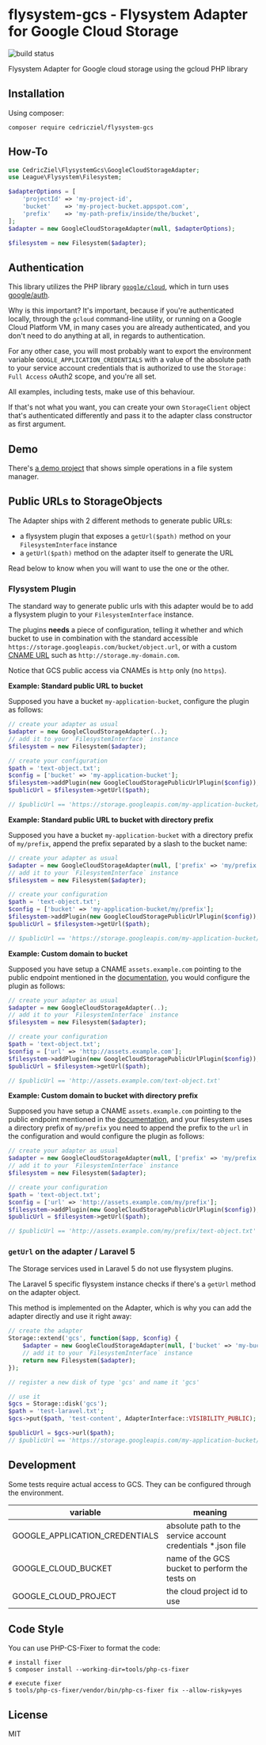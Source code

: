 # flysystem-gcs - Flysystem Adapter for Google Cloud Storage

![build status](https://github.com/cedricziel/flysystem-gcs/workflows/PHP%20Composer/badge.svg)

Flysystem Adapter for Google cloud storage using the gcloud PHP library

## Installation

Using composer:

```
composer require cedricziel/flysystem-gcs
```

## How-To

```php
use CedricZiel\FlysystemGcs\GoogleCloudStorageAdapter;
use League\Flysystem\Filesystem;

$adapterOptions = [
    'projectId' => 'my-project-id',
    'bucket'    => 'my-project-bucket.appspot.com',
    'prefix'    => 'my-path-prefix/inside/the/bucket',
];
$adapter = new GoogleCloudStorageAdapter(null, $adapterOptions);

$filesystem = new Filesystem($adapter);
```

## Authentication

This library utilizes the PHP library [`google/cloud`](https://github.com/GoogleCloudPlatform/google-cloud-php), which in turn uses [google/auth](https://github.com/google/google-auth-library-php).

Why is this important? It's important, because if you're authenticated
locally, through the `gcloud` command-line utility, or running on a 
Google Cloud Platform VM, in many cases you are already authenticated,
and you don't need to do anything at all, in regards to authentication.

For any other case, you will most probably want to export the environment 
variable `GOOGLE_APPLICATION_CREDENTIALS` with a value of the absolute 
path to your service account credentials that is authorized to use
the `Storage: Full Access` oAuth2 scope, and you're all set.

All examples, including tests, make use of this behaviour.

If that's not what you want, you can create your own `StorageClient` object
that's authenticated differently and pass it to the adapter class constructor
as first argument.

## Demo

There's [a demo project](https://github.com/cedricziel/flysystem-gcs-demo) that shows simple operations in a file system manager.

## Public URLs to StorageObjects

The Adapter ships with 2 different methods to generate public URLs:

* a flysystem plugin that exposes a `getUrl($path)` method on your
  `FilesystemInterface` instance
* a `getUrl($path)` method on the adapter itself to generate the URL

Read below to know when you will want to use the one or the other.

### Flysystem Plugin

The standard way to generate public urls with this adapter would be to
add a flysystem plugin to your `FilesystemInterface` instance.

The plugins **needs** a piece of configuration, telling it whether and
which bucket to use in combination with the standard accessible
`https://storage.googleapis.com/bucket/object.url`, or with a custom
[CNAME URL](https://cloud.google.com/storage/docs/xml-api/reference-uris#cname)
such as `http://storage.my-domain.com`.

Notice that GCS public access via CNAMEs is `http` only (no `https`).

**Example: Standard public URL to bucket**

Supposed you have a bucket `my-application-bucket`, configure the plugin
as follows:

```php
// create your adapter as usual
$adapter = new GoogleCloudStorageAdapter(..);
// add it to your `FilesystemInterface` instance
$filesystem = new Filesystem($adapter);

// create your configuration
$path = 'text-object.txt';
$config = ['bucket' => 'my-application-bucket'];
$filesystem->addPlugin(new GoogleCloudStoragePublicUrlPlugin($config));
$publicUrl = $filesystem->getUrl($path);

// $publicUrl == 'https://storage.googleapis.com/my-application-bucket/text-object.txt';
```

**Example: Standard public URL to bucket with directory prefix**

Supposed you have a bucket `my-application-bucket` with a directory prefix 
of `my/prefix`, append the prefix separated by a slash to the bucket name:

```php
// create your adapter as usual
$adapter = new GoogleCloudStorageAdapter(null, ['prefix' => 'my/prefix', ...]);
// add it to your `FilesystemInterface` instance
$filesystem = new Filesystem($adapter);

// create your configuration
$path = 'text-object.txt';
$config = ['bucket' => 'my-application-bucket/my/prefix'];
$filesystem->addPlugin(new GoogleCloudStoragePublicUrlPlugin($config));
$publicUrl = $filesystem->getUrl($path);

// $publicUrl == 'https://storage.googleapis.com/my-application-bucket/my/prefix/text-object.txt';
```

**Example: Custom domain to bucket**

Supposed you have setup a CNAME `assets.example.com` pointing to the public
endpoint mentioned in the [documentation](https://cloud.google.com/storage/docs/xml-api/reference-uris#cname), you would configure
the plugin as follows:

```php
// create your adapter as usual
$adapter = new GoogleCloudStorageAdapter(..);
// add it to your `FilesystemInterface` instance
$filesystem = new Filesystem($adapter);

// create your configuration
$path = 'text-object.txt';
$config = ['url' => 'http://assets.example.com'];
$filesystem->addPlugin(new GoogleCloudStoragePublicUrlPlugin($config));
$publicUrl = $filesystem->getUrl($path);

// $publicUrl == 'http://assets.example.com/text-object.txt'
```

**Example: Custom domain to bucket with directory prefix**

Supposed you have setup a CNAME `assets.example.com` pointing to the public
endpoint mentioned in the [documentation](https://cloud.google.com/storage/docs/xml-api/reference-uris#cname), and your filesystem uses 
a directory prefix of `my/prefix` you need to append the prefix to the 
`url` in the configuration and would configure the plugin as follows:

```php
// create your adapter as usual
$adapter = new GoogleCloudStorageAdapter(null, ['prefix' => 'my/prefix', ...]);
// add it to your `FilesystemInterface` instance
$filesystem = new Filesystem($adapter);

// create your configuration
$path = 'text-object.txt';
$config = ['url' => 'http://assets.example.com/my/prefix'];
$filesystem->addPlugin(new GoogleCloudStoragePublicUrlPlugin($config));
$publicUrl = $filesystem->getUrl($path);

// $publicUrl == 'http://assets.example.com/my/prefix/text-object.txt'
```

### `getUrl` on the adapter / Laravel 5

The Storage services used in Laravel 5 do not use flysystem plugins.

The Laravel 5 specific flysystem instance checks if there's a `getUrl`
method on the adapter object.

This method is implemented on the Adapter, which is why you can add the
adapter directly and use it right away:

```php
// create the adapter
Storage::extend('gcs', function($app, $config) {
    $adapter = new GoogleCloudStorageAdapter(null, ['bucket' => 'my-bucket', ...]);
    // add it to your `FilesystemInterface` instance
    return new Filesystem($adapter);
});

// register a new disk of type 'gcs' and name it 'gcs'

// use it
$gcs = Storage::disk('gcs');
$path = 'test-laravel.txt';
$gcs->put($path, 'test-content', AdapterInterface::VISIBILITY_PUBLIC);

$publicUrl = $gcs->url($path);
// $publicUrl == 'https://storage.googleapis.com/my-application-bucket/test-laravel.txt';
```

## Development

Some tests require actual access to GCS. They can be configured through
the environment.

| variable | meaning |
|----------|---------|
| GOOGLE_APPLICATION_CREDENTIALS | absolute path to the service account credentials *.json file |
| GOOGLE_CLOUD_BUCKET  | name of the GCS bucket to perform the tests on |
| GOOGLE_CLOUD_PROJECT | the cloud project id to use |

## Code Style

You can use PHP-CS-Fixer to format the code:

```
# install fixer
$ composer install --working-dir=tools/php-cs-fixer

# execute fixer
$ tools/php-cs-fixer/vendor/bin/php-cs-fixer fix --allow-risky=yes
```

## License

MIT
